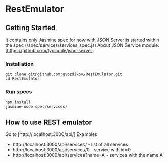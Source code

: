 # RestEmulator

## Getting Started
It contains only Jasmine spec for now with JSON Server is started within the spec (/spec/services/services_spec.js)
About JSON Service module: [https://github.com/typicode/json-server]

### Installation
```
git clone git@github.com:gvozdikov/RestEmulator.git
cd RestEmulator
```
### Run specs
```
npm install
jasmine-node spec/services/
```
## How to use REST emulator
Go to [http://localhost:3000/api/]
Examples
* http://localhost:3000/api/services/ - list of all services
* http://localhost:3000/api/services/0 - service with id=0
* http://localhost:3000/api/services?name=A - services with the name A
